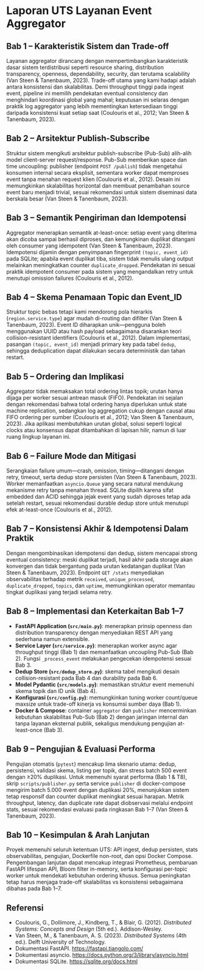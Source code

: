 # Laporan UTS Layanan Event Aggregator

## Bab 1 – Karakteristik Sistem dan Trade-off

Layanan aggregator dirancang dengan mempertimbangkan karakteristik dasar sistem terdistribusi seperti resource sharing, distribution transparency, openness, dependability, security, dan terutama scalability (Van Steen & Tanenbaum, 2023). Trade-off utama yang kami hadapi adalah antara konsistensi dan skalabilitas. Demi throughput tinggi pada ingest event, pipeline ini memilih pendekatan eventual consistency dan menghindari koordinasi global yang mahal; keputusan ini selaras dengan praktik log aggregator yang lebih mementingkan ketersediaan tinggi daripada konsistensi kuat setiap saat (Coulouris et al., 2012; Van Steen & Tanenbaum, 2023).

## Bab 2 – Arsitektur Publish-Subscribe

Struktur sistem mengikuti arsitektur publish-subscribe (Pub-Sub) alih-alih model client-server request/response. Pub-Sub memberikan space dan time uncoupling: publisher (endpoint `POST /publish`) tidak mengetahui konsumen internal secara eksplisit, sementara worker dapat memproses event tanpa menahan request klien (Coulouris et al., 2012). Desain ini memungkinkan skalabilitas horizontal dan membuat penambahan source event baru menjadi trivial, sesuai rekomendasi untuk sistem diseminasi data berskala besar (Van Steen & Tanenbaum, 2023).

## Bab 3 – Semantik Pengiriman dan Idempotensi

Aggregator menerapkan semantik at-least-once: setiap event yang diterima akan dicoba sampai berhasil diproses, dan kemungkinan duplikat ditangani oleh consumer yang idempotent (Van Steen & Tanenbaum, 2023). Idempotensi dijamin dengan penyimpanan fingerprint `(topic, event_id)` pada SQLite; apabila event duplikat tiba, sistem tidak menulis ulang output melainkan meningkatkan counter `duplicate_dropped`. Pendekatan ini sesuai praktik idempotent consumer pada sistem yang mengandalkan retry untuk menutupi omission failures (Coulouris et al., 2012).

## Bab 4 – Skema Penamaan Topic dan Event_ID

Struktur topic bebas tetapi kami mendorong pola hierarkis (`region.service.type`) agar mudah di-routing dan difilter (Van Steen & Tanenbaum, 2023). Event ID diharapkan unik—pengguna boleh menggunakan UUID atau hash payload sebagaimana disarankan teori collision-resistant identifiers (Coulouris et al., 2012). Dalam implementasi, pasangan `(topic, event_id)` menjadi primary key pada tabel `dedup`, sehingga deduplication dapat dilakukan secara deterministik dan tahan restart.

## Bab 5 – Ordering dan Implikasi

Aggregator tidak memaksakan total ordering lintas topik; urutan hanya dijaga per worker sesuai antrean masuk (FIFO). Pendekatan ini sejalan dengan rekomendasi bahwa total ordering hanya diperlukan untuk state machine replication, sedangkan log aggregation cukup dengan causal atau FIFO ordering per sumber (Coulouris et al., 2012; Van Steen & Tanenbaum, 2023). Jika aplikasi membutuhkan urutan global, solusi seperti logical clocks atau konsensus dapat ditambahkan di lapisan hilir, namun di luar ruang lingkup layanan ini.

## Bab 6 – Failure Mode dan Mitigasi

Serangkaian failure umum—crash, omission, timing—ditangani dengan retry, timeout, serta dedup store persisten (Van Steen & Tanenbaum, 2023). Worker memanfaatkan `asyncio.Queue` yang secara natural mendukung mekanisme retry tanpa menahan thread. SQLite dipilih karena sifat embedded dan ACID sehingga jejak event yang sudah diproses tetap ada setelah restart, sesuai rekomendasi durable dedup store untuk menutupi efek at-least-once (Coulouris et al., 2012).

## Bab 7 – Konsistensi Akhir & Idempotensi Dalam Praktik

Dengan mengombinasikan idempotensi dan dedup, sistem mencapai strong eventual consistency: meski duplikat terjadi, hasil akhir pada storage akan konvergen dan tidak bergantung pada urutan kedatangan duplikat (Van Steen & Tanenbaum, 2023). Endpoint `GET /stats` menyediakan observabilitas terhadap metrik `received`, `unique_processed`, `duplicate_dropped`, `topics`, dan `uptime`, memungkinkan operator memantau tingkat duplikasi yang terjadi selama retry.

## Bab 8 – Implementasi dan Keterkaitan Bab 1–7

- **FastAPI Application (`src/main.py`)**: menerapkan prinsip openness dan distribution transparency dengan menyediakan REST API yang sederhana namun extensible.
- **Service Layer (`src/service.py`)**: menerapkan worker async agar throughput tinggi (Bab 1) dan memanfaatkan uncoupling Pub-Sub (Bab 2). Fungsi `_process_event` melakukan pengecekan idempotensi sesuai Bab 3.
- **Dedup Store (`src/dedup_store.py`)**: skema tabel mengikuti desain collision-resistant pada Bab 4 dan durability pada Bab 6.
- **Model Pydantic (`src/models.py`)**: memastikan struktur event memenuhi skema topik dan ID unik (Bab 4).
- **Konfigurasi (`src/config.py`)**: memungkinkan tuning worker count/queue maxsize untuk trade-off kinerja vs konsumsi sumber daya (Bab 1).
- **Docker & Compose**: container `aggregator` dan `publisher` mencerminkan kebutuhan skalabilitas Pub-Sub (Bab 2) dengan jaringan internal dan tanpa layanan eksternal publik, sekaligus mendukung pengujian at-least-once (Bab 3).

## Bab 9 – Pengujian & Evaluasi Performa

Pengujian otomatis (`pytest`) mencakup lima skenario utama: dedup, persistensi, validasi skema, listing per topik, dan stress batch 500 event dengan ≥20% duplikasi. Untuk memenuhi syarat performa (Bab 1 & T8), skrip `scripts/publisher.py` serta service `publisher` di docker-compose mengirim batch 5.000 event dengan duplikasi 20%, menunjukkan sistem tetap responsif dan counter duplikat meningkat sesuai harapan. Metrik throughput, latency, dan duplicate rate dapat diobservasi melalui endpoint stats, sesuai rekomendasi evaluasi pada ringkasan Bab 1–7 (Van Steen & Tanenbaum, 2023).

## Bab 10 – Kesimpulan & Arah Lanjutan

Proyek memenuhi seluruh ketentuan UTS: API ingest, dedup persisten, stats observabilitas, pengujian, Dockerfile non-root, dan opsi Docker Compose. Pengembangan lanjutan dapat mencakup integrasi Prometheus, pembaruan FastAPI lifespan API, Bloom filter in-memory, serta konfigurasi per-topic worker untuk mendekati kebutuhan ordering khusus. Semua peningkatan tetap harus menjaga trade-off skalabilitas vs konsistensi sebagaimana dibahas pada Bab 1–7.

## Referensi

- Coulouris, G., Dollimore, J., Kindberg, T., & Blair, G. (2012). _Distributed Systems: Concepts and Design_ (5th ed.). Addison-Wesley.
- Van Steen, M., & Tanenbaum, A. S. (2023). _Distributed Systems_ (4th ed.). Delft University of Technology.
- Dokumentasi FastAPI. https://fastapi.tiangolo.com/
- Dokumentasi asyncio. https://docs.python.org/3/library/asyncio.html
- Dokumentasi SQLite. https://sqlite.org/docs.html
